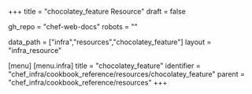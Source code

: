 +++
title = "chocolatey_feature Resource"
draft = false

gh_repo = "chef-web-docs"
robots = ""

data_path = ["infra","resources","chocolatey_feature"]
layout = "infra_resource"


[menu]
  [menu.infra]
    title = "chocolatey_feature"
    identifier = "chef_infra/cookbook_reference/resources/chocolatey_feature"
    parent = "chef_infra/cookbook_reference/resources"
+++

<!-- The contents of this page are automatically generated from the chocolatey_feature.yaml file in the data directory. -->
<!-- To suggest a change, edit the https://github.com/chef/chef/blob/master/lib/chef/resource/chocolatey_feature.rb file
      and submit a pull request to the https://github.com/chef/chef repository. -->
